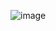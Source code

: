 ![image](https://user-images.githubusercontent.com/96937623/232356928-2febff71-5026-4275-a047-8b31bb138e12.png)

